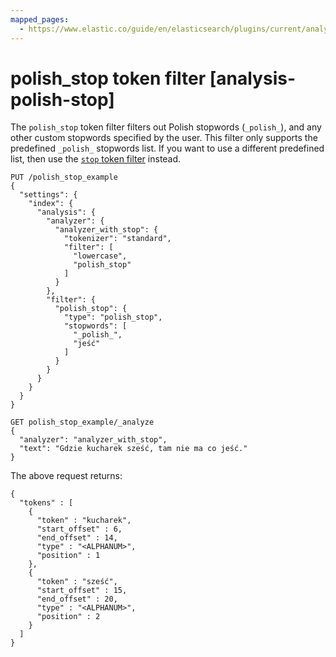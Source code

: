 ```yaml
---
mapped_pages:
  - https://www.elastic.co/guide/en/elasticsearch/plugins/current/analysis-polish-stop.html
---
```


# polish_stop token filter [analysis-polish-stop]

The `polish_stop` token filter filters out Polish stopwords (`_polish_`), and any other custom stopwords specified by the user. This filter only supports the predefined `_polish_` stopwords list. If you want to use a different predefined list, then use the [`stop` token filter](/reference/text-analysis/analysis-stop-tokenfilter.md) instead.

```console
PUT /polish_stop_example
{
  "settings": {
    "index": {
      "analysis": {
        "analyzer": {
          "analyzer_with_stop": {
            "tokenizer": "standard",
            "filter": [
              "lowercase",
              "polish_stop"
            ]
          }
        },
        "filter": {
          "polish_stop": {
            "type": "polish_stop",
            "stopwords": [
              "_polish_",
              "jeść"
            ]
          }
        }
      }
    }
  }
}

GET polish_stop_example/_analyze
{
  "analyzer": "analyzer_with_stop",
  "text": "Gdzie kucharek sześć, tam nie ma co jeść."
}
```

The above request returns:

```console-result
{
  "tokens" : [
    {
      "token" : "kucharek",
      "start_offset" : 6,
      "end_offset" : 14,
      "type" : "<ALPHANUM>",
      "position" : 1
    },
    {
      "token" : "sześć",
      "start_offset" : 15,
      "end_offset" : 20,
      "type" : "<ALPHANUM>",
      "position" : 2
    }
  ]
}
```

